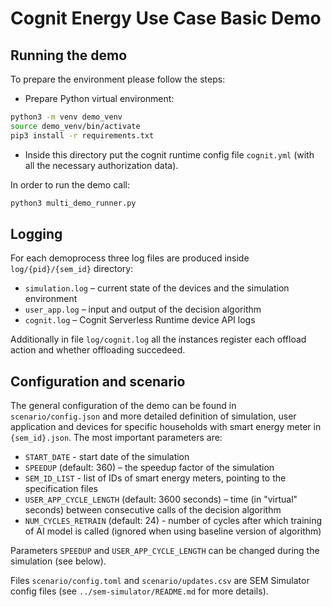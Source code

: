 # Cognit Energy Use Case  Basic Demo

## Running the demo

To prepare the environment please follow the steps:

* Prepare Python virtual environment:

```bash
python3 -m venv demo_venv
source demo_venv/bin/activate
pip3 install -r requirements.txt
```

* Inside this directory put the cognit runtime config file `cognit.yml` (with all the necessary authorization data).

In order to run the demo call:

```bash
python3 multi_demo_runner.py
```

## Logging

For each demoprocess three log files are produced inside `log/{pid}/{sem_id}` directory:

* `simulation.log` – current state of the devices and the simulation environment
* `user_app.log` – input and output of the decision algorithm
* `cognit.log` – Cognit Serverless Runtime device API logs

Additionally in file `log/cognit.log` all the instances register each offload action and whether offloading succedeed.

## Configuration and scenario

The general configuration of the demo can be found in `scenario/config.json` and more detailed definition of simulation, user application and devices for specific households with smart energy meter in `{sem_id}.json`. 
The most important parameters are:

* `START_DATE` - start date of the simulation
* `SPEEDUP` (default: 360) – the speedup factor of the simulation
* `SEM_ID_LIST` - list of IDs of smart energy meters, pointing to the specification files
* `USER_APP_CYCLE_LENGTH` (default: 3600 seconds) – time (in "virtual" seconds) between consecutive calls of the decision algorithm
* `NUM_CYCLES_RETRAIN` (default: 24) - number of cycles after which training of AI model is called (ignored when using baseline version of algorithm)

Parameters `SPEEDUP` and `USER_APP_CYCLE_LENGTH` can be changed during the simulation (see below).

Files `scenario/config.toml` and `scenario/updates.csv` are SEM Simulator config files (see `../sem-simulator/README.md` for more details).
